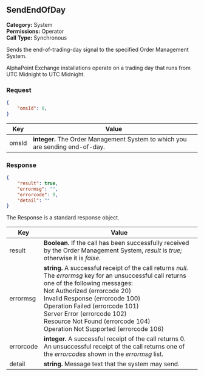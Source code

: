 ## SendEndOfDay

**Category:** System<br />**Permissions:** Operator<br />**Call Type:** Synchronous

Sends the end-of-trading-day signal to the specified Order Management System.

AlphaPoint Exchange installations operate on a trading day that runs from UTC Midnight to UTC Midnight.

### Request

```json
{
    "omsId": 0,
}
```

| Key   | Value                                                        |
| ----- | ------------------------------------------------------------ |
| omsId | **integer.** The Order Management System to which you are sending end-of-day. |

### Response

```json
{
    "result": true,
    "errormsg": "",
    "errorcode": 0,
    "detail": ""
}
```
The Response is a standard response object.

| Key       | Value                                                        |
| --------- | ------------------------------------------------------------ |
| result    | **Boolean.** If the call has been successfully received by the Order Management System, *result* is *true;* otherwise it is *false.* |
| errormsg  | **string.** A successful receipt of the call returns *null.* The *errormsg* key for an unsuccessful call returns one of the following messages:<br />Not Authorized (errorcode 20)<br />Invalid Response (errorcode 100)<br />Operation Failed (errorcode 101)<br />Server Error (errorcode 102)<br />Resource Not Found (errorcode 104)<br />Operation Not Supported (errorcode 106) |
| errorcode | **integer.** A successful receipt of the call returns 0. An unsuccessful receipt of the call returns one of the *errorcodes* shown in the *errormsg* list. |
| detail    | **string.** Message text that the system may send.           |


